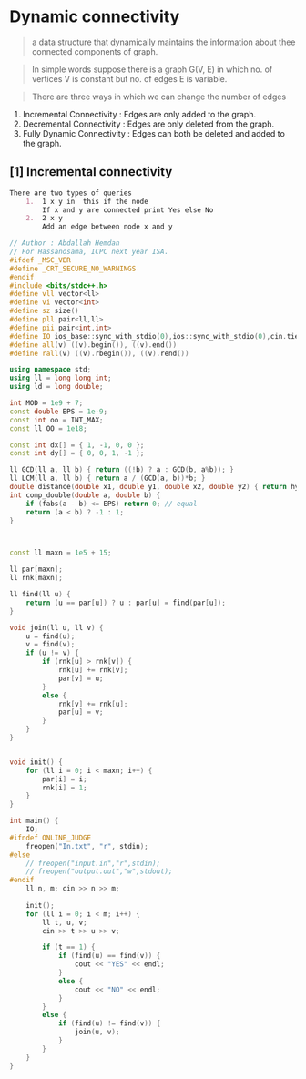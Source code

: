 # Dynamic connectivity

> a data structure that dynamically maintains the information about thee connected components of graph.

> In simple words suppose there is a graph G(V, E) in which no. of vertices V is constant but no. of edges E is variable.


> There are three ways in which we can change the number of edges

1. Incremental Connectivity : Edges are only added to the graph.
2. Decremental Connectivity : Edges are only deleted from the graph.
3. Fully Dynamic Connectivity : Edges can both be deleted and added to the graph.



## [1] Incremental connectivity

```md
There are two types of queries 
    1.  1 x y in  this if the node 
        If x and y are connected print Yes else No
	2.  2 x y 
		Add an edge between node x and y
```


```cpp
// Author : Abdallah Hemdan
// For Hassanosama, ICPC next year ISA.
#ifdef _MSC_VER
#define _CRT_SECURE_NO_WARNINGS
#endif
#include <bits/stdc++.h>
#define vll vector<ll>
#define vi vector<int>
#define sz size()
#define pll pair<ll,ll>
#define pii pair<int,int>
#define IO ios_base::sync_with_stdio(0),ios::sync_with_stdio(0),cin.tie(0),cout.tie(0)
#define all(v) ((v).begin()), ((v).end())
#define rall(v) ((v).rbegin()), ((v).rend())

using namespace std;
using ll = long long int;
using ld = long double;

int MOD = 1e9 + 7;
const double EPS = 1e-9;
const int oo = INT_MAX;
const ll OO = 1e18;

const int dx[] = { 1, -1, 0, 0 };
const int dy[] = { 0, 0, 1, -1 };

ll GCD(ll a, ll b) { return ((!b) ? a : GCD(b, a%b)); }
ll LCM(ll a, ll b) { return a / (GCD(a, b))*b; }
double distance(double x1, double y1, double x2, double y2) { return hypot(fabs(x1 - x2), fabs(y1 - y2)); }
int comp_double(double a, double b) {
	if (fabs(a - b) <= EPS) return 0; // equal
	return (a < b) ? -1 : 1;
}



const ll maxn = 1e5 + 15;

ll par[maxn];
ll rnk[maxn];

ll find(ll u) {
	return (u == par[u]) ? u : par[u] = find(par[u]);
}

void join(ll u, ll v) {
	u = find(u);
	v = find(v);
	if (u != v) {
		if (rnk[u] > rnk[v]) {
			rnk[u] += rnk[v];
			par[v] = u;
		}
		else {
			rnk[v] += rnk[u];
			par[u] = v;
		}
	}
}


void init() {
	for (ll i = 0; i < maxn; i++) {
		par[i] = i;
		rnk[i] = 1;
	}
}

int main() {
	IO;
#ifndef ONLINE_JUDGE
	freopen("In.txt", "r", stdin);
#else
	// freopen("input.in","r",stdin);
	// freopen("output.out","w",stdout);
#endif
	ll n, m; cin >> n >> m;
	
	init();
	for (ll i = 0; i < m; i++) {
		ll t, u, v;
		cin >> t >> u >> v;

		if (t == 1) {
			if (find(u) == find(v)) {
				cout << "YES" << endl;
			}
			else {
				cout << "NO" << endl;
			}
		}
		else {
			if (find(u) != find(v)) {
				join(u, v);
			}
		}
	}
}
```
